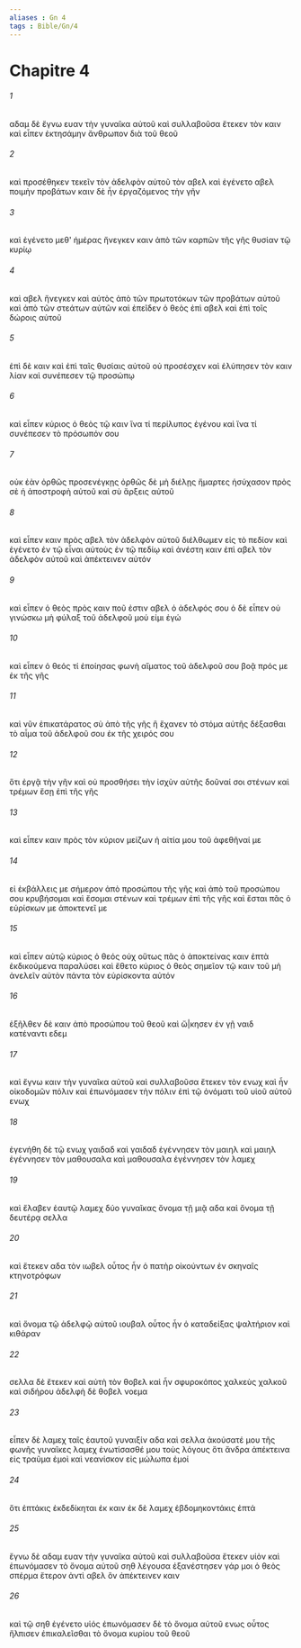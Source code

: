 ```yaml
---
aliases : Gn 4
tags : Bible/Gn/4
---
```


# Chapitre 4

###### 1
αδαμ δὲ ἔγνω ευαν τὴν γυναῖκα αὐτοῦ καὶ συλλαβοῦσα ἔτεκεν τὸν καιν καὶ εἶπεν ἐκτησάμην ἄνθρωπον διὰ τοῦ θεοῦ
###### 2
καὶ προσέθηκεν τεκεῖν τὸν ἀδελφὸν αὐτοῦ τὸν αβελ καὶ ἐγένετο αβελ ποιμὴν προβάτων καιν δὲ ἦν ἐργαζόμενος τὴν γῆν
###### 3
καὶ ἐγένετο μεθ' ἡμέρας ἤνεγκεν καιν ἀπὸ τῶν καρπῶν τῆς γῆς θυσίαν τῷ κυρίῳ
###### 4
καὶ αβελ ἤνεγκεν καὶ αὐτὸς ἀπὸ τῶν πρωτοτόκων τῶν προβάτων αὐτοῦ καὶ ἀπὸ τῶν στεάτων αὐτῶν καὶ ἐπεῖδεν ὁ θεὸς ἐπὶ αβελ καὶ ἐπὶ τοῖς δώροις αὐτοῦ
###### 5
ἐπὶ δὲ καιν καὶ ἐπὶ ταῖς θυσίαις αὐτοῦ οὐ προσέσχεν καὶ ἐλύπησεν τὸν καιν λίαν καὶ συνέπεσεν τῷ προσώπῳ
###### 6
καὶ εἶπεν κύριος ὁ θεὸς τῷ καιν ἵνα τί περίλυπος ἐγένου καὶ ἵνα τί συνέπεσεν τὸ πρόσωπόν σου
###### 7
οὐκ ἐὰν ὀρθῶς προσενέγκῃς ὀρθῶς δὲ μὴ διέλῃς ἥμαρτες ἡσύχασον πρὸς σὲ ἡ ἀποστροφὴ αὐτοῦ καὶ σὺ ἄρξεις αὐτοῦ
###### 8
καὶ εἶπεν καιν πρὸς αβελ τὸν ἀδελφὸν αὐτοῦ διέλθωμεν εἰς τὸ πεδίον καὶ ἐγένετο ἐν τῷ εἶναι αὐτοὺς ἐν τῷ πεδίῳ καὶ ἀνέστη καιν ἐπὶ αβελ τὸν ἀδελφὸν αὐτοῦ καὶ ἀπέκτεινεν αὐτόν
###### 9
καὶ εἶπεν ὁ θεὸς πρὸς καιν ποῦ ἐστιν αβελ ὁ ἀδελφός σου ὁ δὲ εἶπεν οὐ γινώσκω μὴ φύλαξ τοῦ ἀδελφοῦ μού εἰμι ἐγώ
###### 10
καὶ εἶπεν ὁ θεός τί ἐποίησας φωνὴ αἵματος τοῦ ἀδελφοῦ σου βοᾷ πρός με ἐκ τῆς γῆς
###### 11
καὶ νῦν ἐπικατάρατος σὺ ἀπὸ τῆς γῆς ἣ ἔχανεν τὸ στόμα αὐτῆς δέξασθαι τὸ αἷμα τοῦ ἀδελφοῦ σου ἐκ τῆς χειρός σου
###### 12
ὅτι ἐργᾷ τὴν γῆν καὶ οὐ προσθήσει τὴν ἰσχὺν αὐτῆς δοῦναί σοι στένων καὶ τρέμων ἔσῃ ἐπὶ τῆς γῆς
###### 13
καὶ εἶπεν καιν πρὸς τὸν κύριον μείζων ἡ αἰτία μου τοῦ ἀφεθῆναί με
###### 14
εἰ ἐκβάλλεις με σήμερον ἀπὸ προσώπου τῆς γῆς καὶ ἀπὸ τοῦ προσώπου σου κρυβήσομαι καὶ ἔσομαι στένων καὶ τρέμων ἐπὶ τῆς γῆς καὶ ἔσται πᾶς ὁ εὑρίσκων με ἀποκτενεῖ με
###### 15
καὶ εἶπεν αὐτῷ κύριος ὁ θεός οὐχ οὕτως πᾶς ὁ ἀποκτείνας καιν ἑπτὰ ἐκδικούμενα παραλύσει καὶ ἔθετο κύριος ὁ θεὸς σημεῖον τῷ καιν τοῦ μὴ ἀνελεῖν αὐτὸν πάντα τὸν εὑρίσκοντα αὐτόν
###### 16
ἐξῆλθεν δὲ καιν ἀπὸ προσώπου τοῦ θεοῦ καὶ ὤ|κησεν ἐν γῇ ναιδ κατέναντι εδεμ
###### 17
καὶ ἔγνω καιν τὴν γυναῖκα αὐτοῦ καὶ συλλαβοῦσα ἔτεκεν τὸν ενωχ καὶ ἦν οἰκοδομῶν πόλιν καὶ ἐπωνόμασεν τὴν πόλιν ἐπὶ τῷ ὀνόματι τοῦ υἱοῦ αὐτοῦ ενωχ
###### 18
ἐγενήθη δὲ τῷ ενωχ γαιδαδ καὶ γαιδαδ ἐγέννησεν τὸν μαιηλ καὶ μαιηλ ἐγέννησεν τὸν μαθουσαλα καὶ μαθουσαλα ἐγέννησεν τὸν λαμεχ
###### 19
καὶ ἔλαβεν ἑαυτῷ λαμεχ δύο γυναῖκας ὄνομα τῇ μιᾷ αδα καὶ ὄνομα τῇ δευτέρᾳ σελλα
###### 20
καὶ ἔτεκεν αδα τὸν ιωβελ οὗτος ἦν ὁ πατὴρ οἰκούντων ἐν σκηναῖς κτηνοτρόφων
###### 21
καὶ ὄνομα τῷ ἀδελφῷ αὐτοῦ ιουβαλ οὗτος ἦν ὁ καταδείξας ψαλτήριον καὶ κιθάραν
###### 22
σελλα δὲ ἔτεκεν καὶ αὐτὴ τὸν θοβελ καὶ ἦν σφυροκόπος χαλκεὺς χαλκοῦ καὶ σιδήρου ἀδελφὴ δὲ θοβελ νοεμα
###### 23
εἶπεν δὲ λαμεχ ταῖς ἑαυτοῦ γυναιξίν αδα καὶ σελλα ἀκούσατέ μου τῆς φωνῆς γυναῖκες λαμεχ ἐνωτίσασθέ μου τοὺς λόγους ὅτι ἄνδρα ἀπέκτεινα εἰς τραῦμα ἐμοὶ καὶ νεανίσκον εἰς μώλωπα ἐμοί
###### 24
ὅτι ἑπτάκις ἐκδεδίκηται ἐκ καιν ἐκ δὲ λαμεχ ἑβδομηκοντάκις ἑπτά
###### 25
ἔγνω δὲ αδαμ ευαν τὴν γυναῖκα αὐτοῦ καὶ συλλαβοῦσα ἔτεκεν υἱὸν καὶ ἐπωνόμασεν τὸ ὄνομα αὐτοῦ σηθ λέγουσα ἐξανέστησεν γάρ μοι ὁ θεὸς σπέρμα ἕτερον ἀντὶ αβελ ὃν ἀπέκτεινεν καιν
###### 26
καὶ τῷ σηθ ἐγένετο υἱός ἐπωνόμασεν δὲ τὸ ὄνομα αὐτοῦ ενως οὗτος ἤλπισεν ἐπικαλεῖσθαι τὸ ὄνομα κυρίου τοῦ θεοῦ
